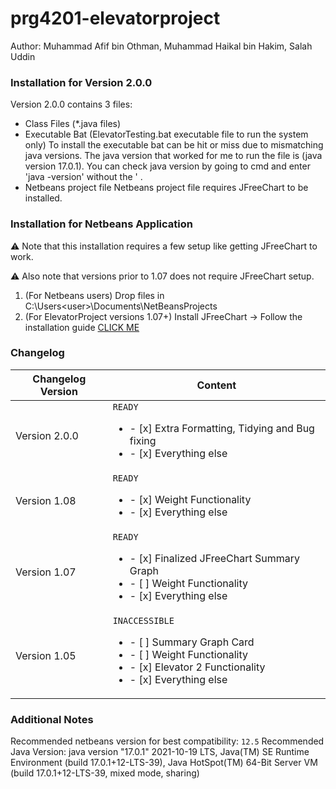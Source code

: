 # prg4201-elevatorproject
Author: Muhammad Afif bin Othman, Muhammad Haikal bin Hakim, Salah Uddin

### Installation for Version 2.0.0
Version 2.0.0 contains 3 files:
* Class Files (*.java files)
* Executable Bat (ElevatorTesting.bat executable file to run the system only)
To install the executable bat can be hit or miss due to mismatching java versions. The java version that worked for me to run the file is (java version 17.0.1). You can check java version by going to cmd and enter 'java -version' without the ' .
* Netbeans project file
Netbeans project file requires JFreeChart to be installed.



### Installation for Netbeans Application
⚠ Note that this installation requires a few setup like getting JFreeChart to work.

⚠ Also note that versions prior to 1.07 does not require JFreeChart setup.
1. (For Netbeans users) Drop files in C:\Users\<user>\Documents\NetBeansProjects
2. (For ElevatorProject versions 1.07+) Install JFreeChart -> Follow the installation guide [CLICK ME][id/name]

[id/name]: https://www.tutorialspoint.com/jfreechart/jfreechart_quick_guide.htm

### Changelog
Changelog Version  | Content
------------- | -------------
Version 2.0.0  | `READY`  <ul><li>- [x] Extra Formatting, Tidying and Bug fixing </li><li>- [x] Everything else </li></ul>
Version 1.08  | `READY`  <ul><li>- [x] Weight Functionality </li><li>- [x] Everything else </li></ul>
Version 1.07  | `READY`  <ul><li>- [x] Finalized JFreeChart Summary Graph</li><li>- [ ] Weight Functionality </li><li>- [x] Everything else </li></ul>
Version 1.05  | `INACCESSIBLE` <ul><li>- [ ] Summary Graph Card</li><li>- [ ] Weight Functionality </li><li>- [x] Elevator 2 Functionality </li><li>- [x] Everything else </li></ul>

### Additional Notes
Recommended netbeans version for best compatibility: `12.5`
Recommended Java Version: java version "17.0.1" 2021-10-19 LTS, Java(TM) SE Runtime Environment (build 17.0.1+12-LTS-39), Java HotSpot(TM) 64-Bit Server VM (build 17.0.1+12-LTS-39, mixed mode, sharing)
